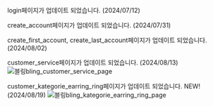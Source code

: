 login페이지가 업데이트 되었습니다. (2024/07/12)

create_account페이지가 업데이트 되었습니다. (2024/07/31)

create_first_account, create_last_account페이지가 업데이트 되었습니다. (2024/08/02)

customer_service페이지가 업데이트 되었습니다. (2024/08/13)
![블링bling_customer_service_page](https://github.com/user-attachments/assets/84cb4bd1-7da5-407a-b132-e61ed0403b89)

customer_kategorie_earring_ring페이지가 업데이트 되었습니다. NEW!(2024/08/19)
![블링bling_kategorie_earring_ring_page](https://github.com/user-attachments/assets/7810b887-7ac1-469f-9536-7a0d0ba6c147)
